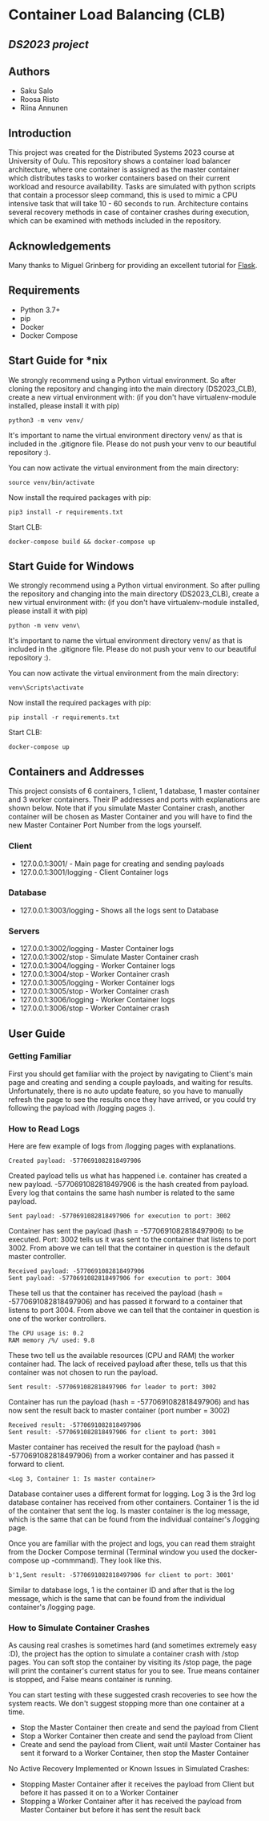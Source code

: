 # Container Load Balancing (CLB)
## _DS2023 project_

## Authors
* Saku Salo
* Roosa Risto
* Riina Annunen

## Introduction

This project was created for the Distributed Systems 2023 course at University of Oulu. This repository shows a container load balancer architecture, where one container is assigned as the master container which distributes tasks to worker containers based on their current workload and resource availability. Tasks are simulated with python scripts that contain a processor sleep command, this is used to mimic a CPU intensive task that will take 10 - 60 seconds to run. Architecture contains several recovery methods in case of container crashes during execution, which can be examined with methods included in the repository.

## Acknowledgements
Many thanks to Miguel Grinberg for providing an excellent tutorial for [Flask](https://blog.miguelgrinberg.com/post/the-flask-mega-tutorial-part-i-hello-world).

## Requirements
* Python 3.7+
* pip
* Docker
* Docker Compose

## Start Guide for \*nix

We strongly recommend using a Python virtual environment. So after cloning the repository and changing into the main directory (DS2023_CLB), create a new virtual environment with: (if you don't have virtualenv-module installed, please install it with pip)
```
python3 -m venv venv/
```
It's important to name the virtual environment directory venv/ as that is included in the .gitignore file. Please do not push your venv to our beautiful repository :).

You can now activate the virtual environment from the main directory:
```
source venv/bin/activate
```

Now install the required packages with pip:
```
pip3 install -r requirements.txt
```

Start CLB:
```
docker-compose build && docker-compose up
```

## Start Guide for Windows

We strongly recommend using a Python virtual environment. So after pulling the repository and changing into the main directory (DS2023_CLB), create a new virtual environment with: (if you don't have virtualenv-module installed, please install it with pip)
```
python -m venv venv\
```
It's important to name the virtual environment directory venv/ as that is included in the .gitignore file. Please do not push your venv to our beautiful repository :).

You can now activate the virtual environment from the main directory:
```
venv\Scripts\activate
```

Now install the required packages with pip:
```
pip install -r requirements.txt
```

Start CLB:
```
docker-compose up
```

## Containers and Addresses

This project consists of 6 containers, 1 client, 1 database, 1 master container and 3 worker containers. Their IP addresses and ports with explanations are shown below. Note that if you simulate Master Container crash, another container will be chosen as Master Container and you will have to find the new Master Container Port Number from the logs yourself.

### Client
* 127.0.0.1:3001/ - Main page for creating and sending payloads
* 127.0.0.1:3001/logging - Client Container logs

### Database
* 127.0.0.1:3003/logging - Shows all the logs sent to Database

### Servers
* 127.0.0.1:3002/logging - Master Container logs
* 127.0.0.1:3002/stop - Simulate Master Container crash
* 127.0.0.1:3004/logging - Worker Container logs
* 127.0.0.1:3004/stop - Worker Container crash
* 127.0.0.1:3005/logging - Worker Container logs
* 127.0.0.1:3005/stop - Worker Container crash
* 127.0.0.1:3006/logging - Worker Container logs
* 127.0.0.1:3006/stop - Worker Container crash

## User Guide

### Getting Familiar
First you should get familiar with the project by navigating to Client's main page and creating and sending a couple payloads, and waiting for results. Unfortunately, there is no auto update feature, so you have to manually refresh the page to see the results once they have arrived, or you could try following the payload with /logging pages :).

### How to Read Logs 
Here are few example of logs from /logging pages with explanations.

```
Created payload: -5770691082818497906
```
Created payload tells us what has happened i.e. container has created a new payload. -5770691082818497906 is the hash created from payload. Every log that contains the same hash number is related to the same payload.


```
Sent payload: -5770691082818497906 for execution to port: 3002
```
Container has sent the payload (hash = -5770691082818497906) to be executed. Port: 3002 tells us it was sent to the container that listens to port 3002. From above we can tell that the container in question is the default master controller.


```
Received payload: -5770691082818497906
Sent payload: -5770691082818497906 for execution to port: 3004
```
These tell us that the container has received the payload (hash = -5770691082818497906) and has passed it forward to a container that listens to port 3004. From above we can tell that the container in question is one of the worker controllers.


```
The CPU usage is: 0.2
RAM memory /%/ used: 9.8
```
These two tell us the available resources (CPU and RAM) the worker container had. The lack of received payload after these, tells us that this container was not chosen to run the payload.


```
Sent result: -5770691082818497906 for leader to port: 3002
```
Container has run the payload (hash = -5770691082818497906) and has now sent the result back to master container (port number = 3002)


```
Received result: -5770691082818497906
Sent result: -5770691082818497906 for client to port: 3001
```
Master container has received the result for the payload (hash = -5770691082818497906) from a worker container and has passed it forward to client.


```
<Log 3, Container 1: Is master container>
```
Database container uses a different format for logging. Log 3 is the 3rd log database container has received from other containers. Container 1 is the id of the container that sent the log. Is master container is the log message, which is the same that can be found from the individual container's /logging page.


Once you are familiar with the project and logs, you can read them straight from the Docker Compose terminal (Terminal window you used the docker-compose up -commmand). They look like this.
```
b'1,Sent result: -5770691082818497906 for client to port: 3001'
```
Similar to database logs, 1 is the container ID and after that is the log message, which is the same that can be found from the individual container's /logging page.

### How to Simulate Container Crashes

As causing real crashes is sometimes hard (and sometimes extremely easy :D), the project has the option to simulate a container crash with /stop pages. You can soft stop the container by visiting its /stop page, the page will print the container's current status for you to see. True means container is stopped, and False means container is running.

You can start testing with these suggested crash recoveries to see how the system reacts. We don't suggest stopping more than one container at a time.
* Stop the Master Container then create and send the payload from Client
* Stop a Worker Container then create and send the payload from Client
* Create and send the payload from Client, wait until Master Container has sent it forward to a Worker Container, then stop the Master Container

No Active Recovery Implemented or Known Issues in Simulated Crashes:
* Stopping Master Container after it receives the payload from Client but before it has passed it on to a Worker Container
* Stopping a Worker Container after it has received the payload from Master Container but before it has sent the result back
